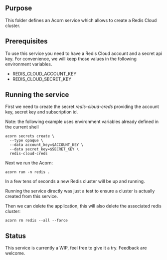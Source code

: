 ## Purpose

This folder defines an Acorn service which allows to create a Redis Cloud cluster. 

## Prerequisites

To use this service you need to have a Redis Cloud account and a secret api key. For convenience, we will keep those values in the following environment variables. 

- REDIS_CLOUD_ACCOUNT_KEY
- REDIS_CLOUD_SECRET_KEY

## Running the service

First we need to create the secret *redis-cloud-creds* providing the account key, secret key and subscription id.

Note: the following example uses environment variables already defined in the current shell 

```
acorn secrets create \
  --type opaque \
  --data account_key=$ACCOUNT_KEY \
  --data secret_key=$SECRET_KEY \
  redis-cloud-creds
```

Next we run the Acorn:

```
acorn run -n redis .
```

In a few tens of seconds a new Redis cluster will be up and running.

Running the service directly was just a test to ensure a cluster is actually created from this service.

Then we can delete the application, this will also delete the associated redis cluster:

```
acorn rm redis --all --force
```

## Status

This service is currently a WIP, feel free to give it a try. Feedback are welcome.